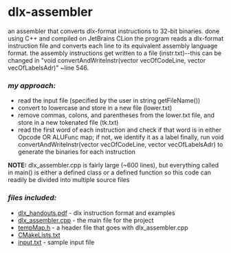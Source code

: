 # **dlx-assembler**
an assembler that converts dlx-format instructions to 32-bit binaries. done using C++ and compiled on JetBrains CLion
  the program reads a dlx-format instruction file and converts each line to its equivalent assembly language format. the assembly instructions get written to a file (instr.txt)--this can be changed in "void convertAndWriteInstr(vector<string> vecOfCodeLine, vector<string> vecOfLabelsAdr)" ~line 546.
  
###  *my approach:*
  * read the input file (specified by the user in string getFileName())
  * convert to lowercase and store in a new file (lower.txt)
  * remove commas, colons, and parentheses from the lower.txt file, and store in a new tokenated file (tk.txt)
  * read the first word of each instruction and check if that word is in either Opcode OR ALUFunc map; if not, we identify it as a label
  finally, run void convertAndWriteInstr(vector<string> vecOfCodeLine, vector<string> vecOfLabelsAdr) to generate the binaries for each instruction
  
**NOTE:**   dlx_assembler.cpp is fairly large (~600 lines), but everything called in main() is either a defined class or a defined function  so this code can readily be divided into multiple source files
  
### *files included:*
  * [dlx_handouts.pdf](dlx_handouts.pdf)    - dlx instruction format and examples
  * [dlx_assembler.cpp](dlx_assembler.cpp)    - the main file for the project
  * [tempMap.h](tempMap.h)                    - a header file that goes with dlx_assembler.cpp
  * [CMakeLists.txt](CMakeLists.txt)
  * [input.txt](input.txt)                    - sample input file
